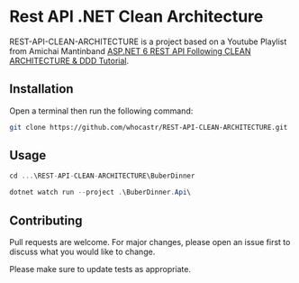 # Rest API .NET Clean Architecture

REST-API-CLEAN-ARCHITECTURE is a project based on a Youtube Playlist from Amichai Mantinband [ASP.NET 6 REST API Following CLEAN ARCHITECTURE & DDD Tutorial](https://www.youtube.com/watch?v=fhM0V2N1GpY&list=PLzYkqgWkHPKBcDIP5gzLfASkQyTdy0t4k&index=1&t=0s).

## Installation

Open a terminal then run the following command:
```bash
git clone https://github.com/whocastr/REST-API-CLEAN-ARCHITECTURE.git
```

## Usage

```c#
cd ...\REST-API-CLEAN-ARCHITECTURE\BuberDinner

dotnet watch run --project .\BuberDinner.Api\
```

## Contributing

Pull requests are welcome. For major changes, please open an issue first
to discuss what you would like to change.

Please make sure to update tests as appropriate.
